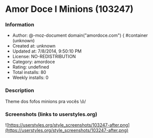 # Amor Doce l Minions (103247)

### Information
- Author: @-moz-document domain("amordoce.com") { #container (unknown)
- Created at: unknown
- Updated at: 7/8/2014, 9:50:10 PM
- License: NO-REDISTRIBUTION
- Category: amordoce
- Rating: undefined
- Total installs: 80
- Weekly installs: 0


### Description
Theme dos fofos minions pra vocês \õ/


### Screenshots (links to userstyles.org)
![https://userstyles.org/style_screenshots/103247-after.png](https://userstyles.org/style_screenshots/103247-after.png)


